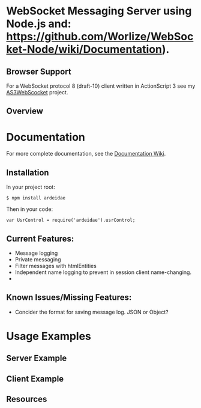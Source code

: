 
WebSocket Messaging Server using Node.js and:
https://github.com/Worlize/WebSocket-Node/wiki/Documentation).
=================================================



Browser Support
---------------


For a WebSocket protocol 8 (draft-10) client written in ActionScript 3 see my [AS3WebScocket](https://github.com/Worlize/AS3WebSocket) project.

Overview
--------




Documentation
=============

For more complete documentation, see the [Documentation Wiki]().


Installation
------------
In your project root:

    $ npm install ardeidae
  
Then in your code:

    var UsrControl = require('ardeidae').usrControl;


Current Features:
-----------------
* Message logging
* Private messaging
* Filter messages with htmlEntities
* Independent name logging to prevent in session client name-changing.
* 


Known Issues/Missing Features:
------------------------------
* Concider the format for saving message log. JSON or Object?




Usage Examples
==============



Server Example
--------------




Client Example
--------------




Resources
---------